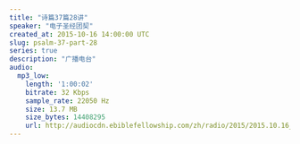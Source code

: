 ```yaml
---
title: "诗篇37篇28讲"
speaker: "电子圣经团契"
created_at: 2015-10-16 14:00:00 UTC
slug: psalm-37-part-28
series: true
description: "广播电台"
audio:
  mp3_low:
    length: '1:00:02'
    bitrate: 32 Kbps
    sample_rate: 22050 Hz
    size: 13.7 MB
    size_bytes: 14408295
    url: http://audiocdn.ebiblefellowship.com/zh/radio/2015/2015.10.16_EBF_-_Psalm_37_Part_28.mp3
---
```

